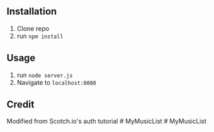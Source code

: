 ## Installation

1. Clone repo
2. run `npm install`

## Usage

1. run `node server.js`
2. Navigate to `localhost:8080`

## Credit

Modified from Scotch.io's auth tutorial
#   M y M u s i c L i s t  
 #   M y M u s i c L i s t  
 